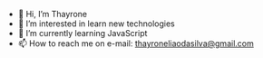 - 👋 Hi, I’m Thayrone
- 👀 I’m interested in learn new technologies 
- 🌱 I’m currently learning JavaScript
- 📫 How to reach me on e-mail: thayroneliaodasilva@gmail.com

<!---
Thayrone-L/Thayrone-L is a ✨ special ✨ repository because its `README.md` (this file) appears on your GitHub profile.
You can click the Preview link to take a look at your changes.
--->
